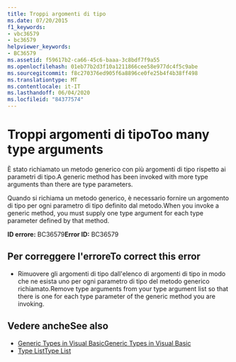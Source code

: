 ```yaml
---
title: Troppi argomenti di tipo
ms.date: 07/20/2015
f1_keywords:
- vbc36579
- bc36579
helpviewer_keywords:
- BC36579
ms.assetid: f59617b2-ca66-45c6-baaa-3c8bdf7f9a55
ms.openlocfilehash: 01eb77b2d3f10a1211866cee58e977dc4f5c9abe
ms.sourcegitcommit: f8c270376ed905f6a8896ce0fe25b4f4b38ff498
ms.translationtype: MT
ms.contentlocale: it-IT
ms.lasthandoff: 06/04/2020
ms.locfileid: "84377574"
---
```

# <a name="too-many-type-arguments"></a><span data-ttu-id="b1f95-102">Troppi argomenti di tipo</span><span class="sxs-lookup"><span data-stu-id="b1f95-102">Too many type arguments</span></span>
<span data-ttu-id="b1f95-103">È stato richiamato un metodo generico con più argomenti di tipo rispetto ai parametri di tipo.</span><span class="sxs-lookup"><span data-stu-id="b1f95-103">A generic method has been invoked with more type arguments than there are type parameters.</span></span>  
  
 <span data-ttu-id="b1f95-104">Quando si richiama un metodo generico, è necessario fornire un argomento di tipo per ogni parametro di tipo definito dal metodo.</span><span class="sxs-lookup"><span data-stu-id="b1f95-104">When you invoke a generic method, you must supply one type argument for each type parameter defined by that method.</span></span>  
  
 <span data-ttu-id="b1f95-105">**ID errore:** BC36579</span><span class="sxs-lookup"><span data-stu-id="b1f95-105">**Error ID:** BC36579</span></span>  
  
## <a name="to-correct-this-error"></a><span data-ttu-id="b1f95-106">Per correggere l'errore</span><span class="sxs-lookup"><span data-stu-id="b1f95-106">To correct this error</span></span>  
  
- <span data-ttu-id="b1f95-107">Rimuovere gli argomenti di tipo dall'elenco di argomenti di tipo in modo che ne esista uno per ogni parametro di tipo del metodo generico richiamato.</span><span class="sxs-lookup"><span data-stu-id="b1f95-107">Remove type arguments from your type argument list so that there is one for each type parameter of the generic method you are invoking.</span></span>  
  
## <a name="see-also"></a><span data-ttu-id="b1f95-108">Vedere anche</span><span class="sxs-lookup"><span data-stu-id="b1f95-108">See also</span></span>

- [<span data-ttu-id="b1f95-109">Generic Types in Visual Basic</span><span class="sxs-lookup"><span data-stu-id="b1f95-109">Generic Types in Visual Basic</span></span>](../programming-guide/language-features/data-types/generic-types.md)
- [<span data-ttu-id="b1f95-110">Type List</span><span class="sxs-lookup"><span data-stu-id="b1f95-110">Type List</span></span>](../language-reference/statements/type-list.md)
